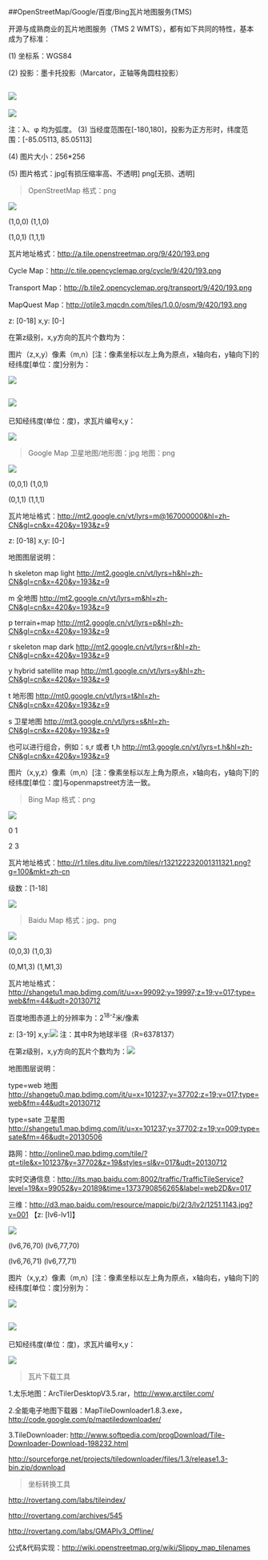 ##OpenStreetMap/Google/百度/Bing瓦片地图服务(TMS)

开源与成熟商业的瓦片地图服务（TMS  2  WMTS），都有如下共同的特性，基本成为了标准：

(1) 坐标系：WGS84

(2) 投影：墨卡托投影（Marcator，正轴等角圆柱投影）

![](../images/14221052-0b90b0cfb52a4d8c9f55a32ac08bf9fe.png)
--------------------------------------------
![](../images/15195842-e4302b8170ad42b2a18ebaea2e756f77.png)

注：λ、φ 均为弧度。
(3) 当经度范围在[-180,180]，投影为正方形时，纬度范围：[-85.05113, 85.05113]

(4) 图片大小：256*256

(5) 图片格式：jpg[有损压缩率高、不透明]   png[无损、透明]

> OpenStreetMap   格式：png

![](../images/30212111-5292abe6b9904909af96f9b18947cdab.png)

(1,0,0)    (1,1,0)

(1,0,1)    (1,1,1)

瓦片地址格式：http://a.tile.openstreetmap.org/9/420/193.png

Cycle Map：http://c.tile.opencyclemap.org/cycle/9/420/193.png

Transport Map：http://b.tile2.opencyclemap.org/transport/9/420/193.png

MapQuest Map：http://otile3.mqcdn.com/tiles/1.0.0/osm/9/420/193.png

z: [0-18]    x,y: [0-]

在第z级别，x,y方向的瓦片个数均为：

图片（z,x,y）像素（m,n）[注：像素坐标以左上角为原点，x轴向右，y轴向下]的经纬度[单位：度]分别为：

![](../images/30180552-b01369c345494f729b4b7bbdc36867df.png)

![](../images/30180605-df3a8c10c5634dd28204472b51cf1a92.png)
----------------------------------------------------------------------------
已知经纬度(单位：度)，求瓦片编号x,y：

![](../images/15204352-86fb64ce426240c5af5350a852160c38.png)

> Google Map  卫星地图/地形图：jpg   地图：png

![](../images/13172344-e075238b682b4e6b8d208334433b8cbc.png)

(0,0,1)    (1,0,1)

(0,1,1)    (1,1,1)

瓦片地址格式：http://mt2.google.cn/vt/lyrs=m@167000000&hl=zh-CN&gl=cn&x=420&y=193&z=9 

z: [0-18]    x,y: [0-]

地图图层说明：

h skeleton map light  http://mt2.google.cn/vt/lyrs=h&hl=zh-CN&gl=cn&x=420&y=193&z=9

m 全地图   http://mt2.google.cn/vt/lyrs=m&hl=zh-CN&gl=cn&x=420&y=193&z=9

p terrain+map  http://mt2.google.cn/vt/lyrs=p&hl=zh-CN&gl=cn&x=420&y=193&z=9

r skeleton map dark   http://mt2.google.cn/vt/lyrs=r&hl=zh-CN&gl=cn&x=420&y=193&z=9

y hybrid satellite map   http://mt1.google.cn/vt/lyrs=y&hl=zh-CN&gl=cn&x=420&y=193&z=9

t 地形图   http://mt0.google.cn/vt/lyrs=t&hl=zh-CN&gl=cn&x=420&y=193&z=9

s 卫星地图   http://mt3.google.cn/vt/lyrs=s&hl=zh-CN&gl=cn&x=420&y=193&z=9

也可以进行组合，例如：s,r 或者 t,h   http://mt3.google.cn/vt/lyrs=t,h&hl=zh-CN&gl=cn&x=420&y=193&z=9

图片（x,y,z）像素（m,n）[注：像素坐标以左上角为原点，x轴向右，y轴向下]的经纬度[单位：度]与openmapstreet方法一致。

> Bing Map   格式：png

![](../images/30215939-97091eeccdcd46918e9d9c2f0b0a7623.jpg)

  0    1

  2    3

瓦片地址格式：http://r1.tiles.ditu.live.com/tiles/r132122232001311321.png?g=100&mkt=zh-cn

级数：[1-18] 

![](../images/20180206153140.png)

> Baidu Map  格式：jpg、png

![](../images/14141738-6ebc1eeccd0f4cd189eb50c11683947c.png)

(0,0,3)      (1,0,3)

(0,M1,3)    (1,M1,3)

瓦片地址格式：http://shangetu1.map.bdimg.com/it/u=x=99092;y=19997;z=19;v=017;type=web&fm=44&udt=20130712 

百度地图赤道上的分辨率为：2<sup>18-z</sup>米/像素

z: [3-19]    x,y:![](../images/14222502-2b76949a0fab401897eed47a5c2fb671.png) 注：其中R为地球半径（R=6378137）

在第z级别，x,y方向的瓦片个数均为：![](../images/15202550-d0bd3992a5834079acb289237b613c2b.png)

地图图层说明：

type=web 地图   http://shangetu0.map.bdimg.com/it/u=x=101237;y=37702;z=19;v=017;type=web&fm=44&udt=20130712

type=sate 卫星图  http://shangetu1.map.bdimg.com/it/u=x=101237;y=37702;z=19;v=009;type=sate&fm=46&udt=20130506

路网：http://online0.map.bdimg.com/tile/?qt=tile&x=101237&y=37702&z=19&styles=sl&v=017&udt=20130712

实时交通信息：http://its.map.baidu.com:8002/traffic/TrafficTileService?level=19&x=99052&y=20189&time=1373790856265&label=web2D&v=017

三维：http://d3.map.baidu.com/resource/mappic/bj/2/3/lv2/1251,1143.jpg?v=001  【z: [lv6-lv1]】

![](../images/14160148-038df176264c4276a9cb5c7fa27dbadc.png)

(lv6,76,70)    (lv6,77,70)

(lv6,76,71)    (lv6,77,71)

图片（x,y,z）像素（m,n）[注：像素坐标以左上角为原点，x轴向右，y轴向下]的经纬度[单位：度]分别为：

![](../images/14215948-9d71dd24a6604d5f9716effff24b4869.png)

![](../images/14215959-f50e8d8d6c49422d9d57bd29822ad2fa.png)
-----------------------------------------------------------------------------

已知经纬度(单位：度)，求瓦片编号x,y：

![](../images/15201620-18b184806868437c80c1e4401108c498.png)

>瓦片下载工具

1.太乐地图：ArcTilerDesktopV3.5.rar，http://www.arctiler.com/

2.全能电子地图下载器：MapTileDownloader1.8.3.exe，http://code.google.com/p/maptiledownloader/

3.TileDownloader: http://www.softpedia.com/progDownload/Tile-Downloader-Download-198232.html

http://sourceforge.net/projects/tiledownloader/files/1.3/release1.3-bin.zip/download

>坐标转换工具

http://rovertang.com/labs/tileindex/

http://rovertang.com/archives/545

http://rovertang.com/labs/GMAPIv3_Offline/

公式&代码实现：http://wiki.openstreetmap.org/wiki/Slippy_map_tilenames

